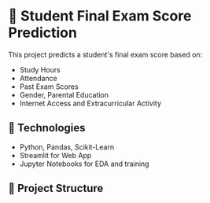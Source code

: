 # 🎯 Student Final Exam Score Prediction

This project predicts a student's final exam score based on:

- Study Hours
- Attendance
- Past Exam Scores
- Gender, Parental Education
- Internet Access and Extracurricular Activity

## 🚀 Technologies
- Python, Pandas, Scikit-Learn
- Streamlit for Web App
- Jupyter Notebooks for EDA and training

## 📁 Project Structure
